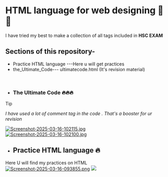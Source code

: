  # HTML language for web designing 🚀🔥   
I have tried my best to make a collection of all tags included in **HSC EXAM** 
## Sections of this repository-
 - Practice HTML language ---Here u will get practices
 - the_Ultimate_Code--- ultimatecode.html (It's revision material)
<!--
<h3>i am gonna try my best to make an ultimate code that will cover all the tags those are included in ICT sylllabus in HSC.
this also gonna help u to revise all the tags used in html language before your exam. <h3>
<h3>just download the ultimatecode.html file when i am done with all the tags.then enjoys my code through vs code and also get output from browser</h3><br>
--><br>

- ### The Ultimate Code 🔥🔥🔥
> [!TIP]
> <i> I have used a lot of comment tag in the code . That's a booster for ur revision </i> 
 
[![Screenshot-2025-03-16-102115.jpg](https://i.postimg.cc/nz2kpBtx/Screenshot-2025-03-16-102115.jpg)](https://postimg.cc/DJWscWZp)
 [![Screenshot-2025-03-16-102100.jpg](https://i.postimg.cc/k5xsYL1B/Screenshot-2025-03-16-102100.jpg)](https://postimg.cc/FfH07CQ4)
 <!--
 > [!Caution]
> I am still working on it. The file is not fully ready.-->
 
- ## Practice HTML language 🔥
Here U will find my practices on HTML  
[![Screenshot-2025-03-16-093855.png](https://i.postimg.cc/DZwvY3vg/Screenshot-2025-03-16-093855.png)](https://postimg.cc/d7gcLXTk)
<img src="https://i.postimg.cc/7P0B8sBR/image.png">
